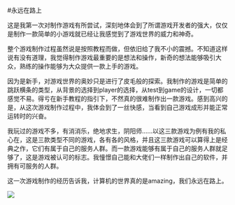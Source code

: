 #永远在路上

这是我第一次对制作游戏有所尝试，深刻地体会到了所谓游戏开发者的强大，仅仅是制作一款简单的小游戏就已经让我感觉到了游戏世界的威力和神奇。

整个游戏制作过程虽然说是按照教程而做，但依旧给了我不小的震撼。不知道这样说有没有道理，我觉得制作游戏最重要的是想法和操作，新奇的想法能够吸引大众，熟练的操作能够为大众提供一款上手的游戏。

因为是新手，对游戏世界的奥妙只是进行了皮毛般的探索。我制作的游戏是简单的跳跃横条的类型，从背景的选择到player的选择，从test到game的设计，一切都感觉不易。得亏在新手教程的指引下，不然真的很难制作出一款游戏。感到高兴的是，从这次游戏制作过程中，我体会到了一丝快感，当看到自己游戏成形并能正常运转时的兴奋。

我玩过的游戏不多，有消消乐，绝地求生，阴阳师……以这三款游戏为例有我的私心在，这是三款类型不同的游戏，各有各的风格，并且这三款游戏可以算得上是经典之作，它们有属于自己的服务人群。而一款游戏能够有属于自己的服务人群就足够了，这是游戏被认可的标志。我憧憬自己能和大佬们一样制作出自己的软件，并拥有可服务的人群。

这一次游戏制作的经历告诉我，计算机的世界真的是amazing，我们永远在路上。


![](https://ws1.sinaimg.cn/large/0077gVi6gy1fw00stg8lyg30dc07dhdt.jpg)